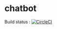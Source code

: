 # chatbot

Build status : [![CircleCI](https://circleci.com/gh/gopirajagopal/chatbot/tree/DEV_V1.0.svg?style=svg)](https://circleci.com/gh/gopirajagopal/chatbot/tree/DEV_V1.0)
